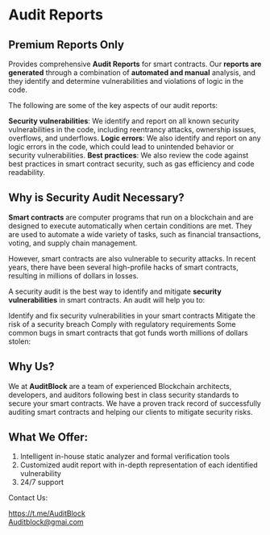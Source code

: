   # Audit Reports
 
## Premium Reports Only

Provides comprehensive **Audit Reports** for smart contracts. Our **reports are generated** through a combination of **automated and manual** analysis, and they identify and determine vulnerabilities and violations of logic in the code.

The following are some of the key aspects of our audit reports:

**Security vulnerabilities**: We identify and report on all known security vulnerabilities in the code, including reentrancy attacks, ownership issues, overflows, and underflows.
**Logic errors**: We also identify and report on any logic errors in the code, which could lead to unintended behavior or security vulnerabilities.
**Best practices**: We also review the code against best practices in smart contract security, such as gas efficiency and code readability.
 

 
## Why is Security Audit Necessary?

**Smart contracts** are computer programs that run on a blockchain and are designed to execute automatically when certain conditions are met. They are used to automate a wide variety of tasks, such as financial transactions, voting, and supply chain management.

However, smart contracts are also vulnerable to security attacks. In recent years, there have been several high-profile hacks of smart contracts, resulting in millions of dollars in losses.

A security audit is the best way to identify and mitigate **security vulnerabilities** in smart contracts. An audit will help you to:

Identify and fix security vulnerabilities in your smart contracts
Mitigate the risk of a security breach
Comply with regulatory requirements
Some common bugs in smart contracts that got funds worth millions of dollars stolen:

## Why Us?

We at **AuditBlock** are a team of experienced Blockchain architects, developers, and auditors following best in class security standards to secure your smart contracts. We have a proven track record of successfully auditing smart contracts and helping our clients to mitigate security risks.
 
## What We Offer:

 
1. Intelligent in-house static analyzer and formal verification tools <br/>
2. Customized audit report with in-depth representation of each identified vulnerability<br/>
3. 24/7 support<br/>

Contact Us:

https://t.me/AuditBlock
<br/>
Auditblock@gmai.com
